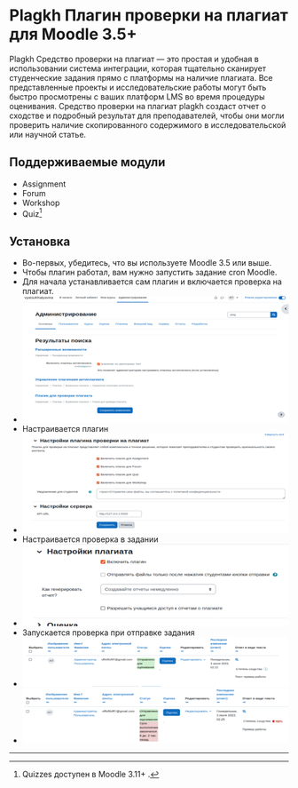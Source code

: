 Plagkh Плагин проверки на плагиат для Moodle 3.5+
===========================================================================

Plagkh Средство проверки на плагиат — это простая и удобная в использовании система интеграции, которая тщательно сканирует студенческие задания прямо с платформы на наличие плагиата. Все представленные проекты и исследовательские работы могут быть быстро просмотрены с ваших платформ LMS во время процедуры оценивания. Средство проверки на плагиат plagkh создаст отчет о сходстве и подробный результат для преподавателей, чтобы они могли проверить наличие скопированного содержимого в исследовательской или научной статье.

Поддерживаемые модули
-----------------------------------------

- Assignment
- Forum
- Workshop
- Quiz[^1]

Установка
------------------

- Во-первых, убедитесь, что вы используете Moodle 3.5 или выше.
- Чтобы плагин работал, вам нужно запустить задание cron Moodle.
- Для начала устанавливается сам плагин и включается проверка на плагиат.
- ![1688341593981](image/README/1688341593981.png)
- Настраивается плагин
- ![1688341629274](image/README/1688341629274.png)
- Настраивается проверка  в задании
- ![1688341659239](image/README/1688341659239.png)
- Запускается проверка при отправке задания
- ![1688341690451](image/README/1688341690451.png)
- ![1688342003809](image/README/1688342003809.png)

---

[^1]: Quizzes доступен в Moodle 3.11+ .
